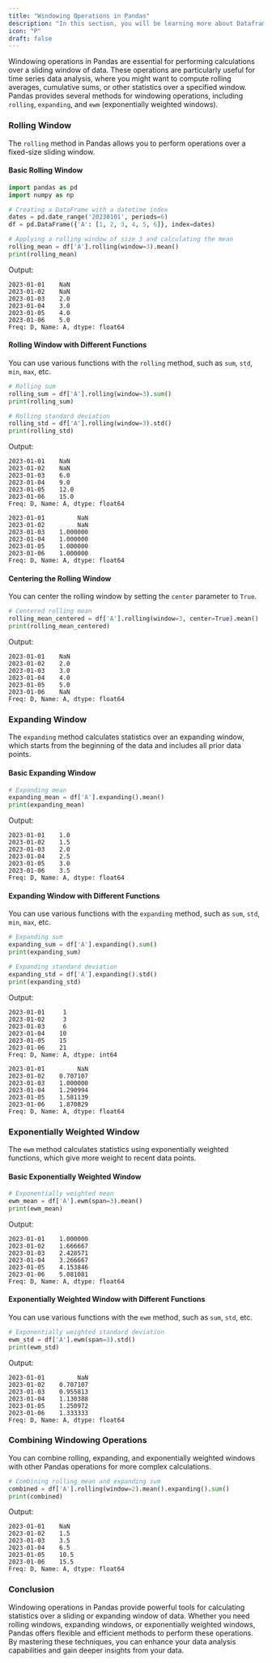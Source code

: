 ```yaml
---
title: "Windowing Operations in Pandas"
description: "In this section, you will be learning more about Dataframes, how to load data into one and how to perform operations."
icon: "P"
draft: false
---
```


Windowing operations in Pandas are essential for performing calculations over a sliding window of data. These operations are particularly useful for time series data analysis, where you might want to compute rolling averages, cumulative sums, or other statistics over a specified window. Pandas provides several methods for windowing operations, including `rolling`, `expanding`, and `ewm` (exponentially weighted windows).

### Rolling Window

The `rolling` method in Pandas allows you to perform operations over a fixed-size sliding window.

#### Basic Rolling Window

```python
import pandas as pd
import numpy as np

# Creating a DataFrame with a datetime index
dates = pd.date_range('20230101', periods=6)
df = pd.DataFrame({'A': [1, 2, 3, 4, 5, 6]}, index=dates)

# Applying a rolling window of size 3 and calculating the mean
rolling_mean = df['A'].rolling(window=3).mean()
print(rolling_mean)
```

Output:
```
2023-01-01    NaN
2023-01-02    NaN
2023-01-03    2.0
2023-01-04    3.0
2023-01-05    4.0
2023-01-06    5.0
Freq: D, Name: A, dtype: float64
```

#### Rolling Window with Different Functions

You can use various functions with the `rolling` method, such as `sum`, `std`, `min`, `max`, etc.

```python
# Rolling sum
rolling_sum = df['A'].rolling(window=3).sum()
print(rolling_sum)

# Rolling standard deviation
rolling_std = df['A'].rolling(window=3).std()
print(rolling_std)
```

Output:
```
2023-01-01    NaN
2023-01-02    NaN
2023-01-03    6.0
2023-01-04    9.0
2023-01-05    12.0
2023-01-06    15.0
Freq: D, Name: A, dtype: float64

2023-01-01         NaN
2023-01-02         NaN
2023-01-03    1.000000
2023-01-04    1.000000
2023-01-05    1.000000
2023-01-06    1.000000
Freq: D, Name: A, dtype: float64
```

#### Centering the Rolling Window

You can center the rolling window by setting the `center` parameter to `True`.

```python
# Centered rolling mean
rolling_mean_centered = df['A'].rolling(window=3, center=True).mean()
print(rolling_mean_centered)
```

Output:
```
2023-01-01    NaN
2023-01-02    2.0
2023-01-03    3.0
2023-01-04    4.0
2023-01-05    5.0
2023-01-06    NaN
Freq: D, Name: A, dtype: float64
```

### Expanding Window

The `expanding` method calculates statistics over an expanding window, which starts from the beginning of the data and includes all prior data points.

#### Basic Expanding Window

```python
# Expanding mean
expanding_mean = df['A'].expanding().mean()
print(expanding_mean)
```

Output:
```
2023-01-01    1.0
2023-01-02    1.5
2023-01-03    2.0
2023-01-04    2.5
2023-01-05    3.0
2023-01-06    3.5
Freq: D, Name: A, dtype: float64
```

#### Expanding Window with Different Functions

You can use various functions with the `expanding` method, such as `sum`, `std`, `min`, `max`, etc.

```python
# Expanding sum
expanding_sum = df['A'].expanding().sum()
print(expanding_sum)

# Expanding standard deviation
expanding_std = df['A'].expanding().std()
print(expanding_std)
```

Output:
```
2023-01-01     1
2023-01-02     3
2023-01-03     6
2023-01-04    10
2023-01-05    15
2023-01-06    21
Freq: D, Name: A, dtype: int64

2023-01-01         NaN
2023-01-02    0.707107
2023-01-03    1.000000
2023-01-04    1.290994
2023-01-05    1.581139
2023-01-06    1.870829
Freq: D, Name: A, dtype: float64
```

### Exponentially Weighted Window

The `ewm` method calculates statistics using exponentially weighted functions, which give more weight to recent data points.

#### Basic Exponentially Weighted Window

```python
# Exponentially weighted mean
ewm_mean = df['A'].ewm(span=3).mean()
print(ewm_mean)
```

Output:
```
2023-01-01    1.000000
2023-01-02    1.666667
2023-01-03    2.428571
2023-01-04    3.266667
2023-01-05    4.153846
2023-01-06    5.081081
Freq: D, Name: A, dtype: float64
```

#### Exponentially Weighted Window with Different Functions

You can use various functions with the `ewm` method, such as `sum`, `std`, etc.

```python
# Exponentially weighted standard deviation
ewm_std = df['A'].ewm(span=3).std()
print(ewm_std)
```

Output:
```
2023-01-01         NaN
2023-01-02    0.707107
2023-01-03    0.955813
2023-01-04    1.130388
2023-01-05    1.250972
2023-01-06    1.333333
Freq: D, Name: A, dtype: float64
```

### Combining Windowing Operations

You can combine rolling, expanding, and exponentially weighted windows with other Pandas operations for more complex calculations.

```python
# Combining rolling mean and expanding sum
combined = df['A'].rolling(window=2).mean().expanding().sum()
print(combined)
```

Output:
```
2023-01-01    NaN
2023-01-02    1.5
2023-01-03    3.5
2023-01-04    6.5
2023-01-05    10.5
2023-01-06    15.5
Freq: D, Name: A, dtype: float64
```

### Conclusion

Windowing operations in Pandas provide powerful tools for calculating statistics over a sliding or expanding window of data. Whether you need rolling windows, expanding windows, or exponentially weighted windows, Pandas offers flexible and efficient methods to perform these operations. By mastering these techniques, you can enhance your data analysis capabilities and gain deeper insights from your data.